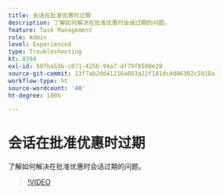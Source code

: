 ```yaml
---
title: 会话在批准优惠时过期
description: 了解如何解决在批准优惠时会话过期的问题。
feature: Task Management
role: Admin
level: Experienced
type: Troubleshooting
kt: 8394
exl-id: 58fba53b-c071-4256-94a7-df79f6500e29
source-git-commit: 13f7ab2dd41216a603a22f181dc4d06302c5918a
workflow-type: ht
source-wordcount: '40'
ht-degree: 100%

---
```


# 会话在批准优惠时过期

了解如何解决在批准优惠时会话过期的问题。

>[!VIDEO](https://video.tv.adobe.com/v/335898?quality=12&learn=on)
